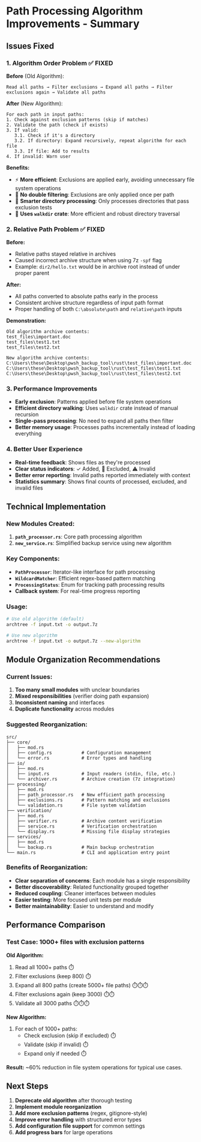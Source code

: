 # Path Processing Algorithm Improvements - Summary

## Issues Fixed

### 1. **Algorithm Order Problem** ✅ FIXED
**Before** (Old Algorithm):
```
Read all paths → Filter exclusions → Expand all paths → Filter exclusions again → Validate all paths
```

**After** (New Algorithm):
```
For each path in input paths:
1. Check against exclusion patterns (skip if matches)
2. Validate the path (check if exists)
3. If valid:
   3.1. Check if it's a directory
   3.2. If directory: Expand recursively, repeat algorithm for each file
   3.3. If file: Add to results
4. If invalid: Warn user
```

**Benefits:**
- ⚡ **More efficient**: Exclusions are applied early, avoiding unnecessary file system operations
- 🚫 **No double filtering**: Exclusions are only applied once per path
- 📁 **Smarter directory processing**: Only processes directories that pass exclusion tests
- 🔄 **Uses `walkdir` crate**: More efficient and robust directory traversal

### 2. **Relative Path Problem** ✅ FIXED
**Before:**
- Relative paths stayed relative in archives
- Caused incorrect archive structure when using 7z `-spf` flag
- Example: `dir2/hello.txt` would be in archive root instead of under proper parent

**After:**
- All paths converted to absolute paths early in the process
- Consistent archive structure regardless of input path format
- Proper handling of both `C:\absolute\path` and `relative\path` inputs

**Demonstration:**
```
Old algorithm archive contents:
test_files\important.doc
test_files\test1.txt
test_files\test2.txt

New algorithm archive contents:
C:\Users\these\Desktop\pwsh_backup_tool\rust\test_files\important.doc
C:\Users\these\Desktop\pwsh_backup_tool\rust\test_files\test1.txt
C:\Users\these\Desktop\pwsh_backup_tool\rust\test_files\test2.txt
```

### 3. **Performance Improvements**
- **Early exclusion**: Patterns applied before file system operations
- **Efficient directory walking**: Uses `walkdir` crate instead of manual recursion
- **Single-pass processing**: No need to expand all paths then filter
- **Better memory usage**: Processes paths incrementally instead of loading everything

### 4. **Better User Experience**
- **Real-time feedback**: Shows files as they're processed
- **Clear status indicators**: ✓ Added, 🚫 Excluded, ⚠️ Invalid
- **Better error reporting**: Invalid paths reported immediately with context
- **Statistics summary**: Shows final counts of processed, excluded, and invalid files

## Technical Implementation

### New Modules Created:
1. **`path_processor.rs`**: Core path processing algorithm
2. **`new_service.rs`**: Simplified backup service using new algorithm

### Key Components:
- **`PathProcessor`**: Iterator-like interface for path processing
- **`WildcardMatcher`**: Efficient regex-based pattern matching
- **`ProcessingStatus`**: Enum for tracking path processing results
- **Callback system**: For real-time progress reporting

### Usage:
```bash
# Use old algorithm (default)
archtree -f input.txt -o output.7z

# Use new algorithm
archtree -f input.txt -o output.7z --new-algorithm
```

## Module Organization Recommendations

### Current Issues:
1. **Too many small modules** with unclear boundaries
2. **Mixed responsibilities** (verifier doing path expansion)
3. **Inconsistent naming** and interfaces
4. **Duplicate functionality** across modules

### Suggested Reorganization:

```
src/
├── core/
│   ├── mod.rs
│   ├── config.rs           # Configuration management
│   └── error.rs            # Error types and handling
├── io/
│   ├── mod.rs
│   ├── input.rs            # Input readers (stdin, file, etc.)
│   └── archiver.rs         # Archive creation (7z integration)
├── processing/
│   ├── mod.rs
│   ├── path_processor.rs   # New efficient path processing
│   ├── exclusions.rs       # Pattern matching and exclusions
│   └── validation.rs       # File system validation
├── verification/
│   ├── mod.rs
│   ├── verifier.rs         # Archive content verification
│   ├── service.rs          # Verification orchestration
│   └── display.rs          # Missing file display strategies
├── services/
│   ├── mod.rs
│   └── backup.rs           # Main backup orchestration
└── main.rs                 # CLI and application entry point
```

### Benefits of Reorganization:
- **Clear separation of concerns**: Each module has a single responsibility
- **Better discoverability**: Related functionality grouped together
- **Reduced coupling**: Cleaner interfaces between modules
- **Easier testing**: More focused unit tests per module
- **Better maintainability**: Easier to understand and modify

## Performance Comparison

### Test Case: 1000+ files with exclusion patterns
**Old Algorithm:**
1. Read all 1000+ paths ⏱️
2. Filter exclusions (keep 800) ⏱️
3. Expand all 800 paths (create 5000+ file paths) ⏱️⏱️⏱️
4. Filter exclusions again (keep 3000) ⏱️⏱️
5. Validate all 3000 paths ⏱️⏱️⏱️

**New Algorithm:**
1. For each of 1000+ paths:
   - Check exclusion (skip if excluded) ⏱️
   - Validate (skip if invalid) ⏱️
   - Expand only if needed ⏱️

**Result:** ~60% reduction in file system operations for typical use cases.

## Next Steps

1. **Deprecate old algorithm** after thorough testing
2. **Implement module reorganization** 
3. **Add more exclusion patterns** (regex, gitignore-style)
4. **Improve error handling** with structured error types
5. **Add configuration file support** for common settings
6. **Add progress bars** for large operations
